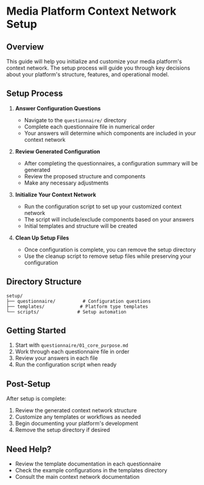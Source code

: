 # Media Platform Context Network Setup

## Overview

This guide will help you initialize and customize your media platform's context network. The setup process will guide you through key decisions about your platform's structure, features, and operational model.

## Setup Process

1. **Answer Configuration Questions**
   - Navigate to the `questionnaire/` directory
   - Complete each questionnaire file in numerical order
   - Your answers will determine which components are included in your context network

2. **Review Generated Configuration**
   - After completing the questionnaires, a configuration summary will be generated
   - Review the proposed structure and components
   - Make any necessary adjustments

3. **Initialize Your Context Network**
   - Run the configuration script to set up your customized context network
   - The script will include/exclude components based on your answers
   - Initial templates and structure will be created

4. **Clean Up Setup Files**
   - Once configuration is complete, you can remove the setup directory
   - Use the cleanup script to remove setup files while preserving your configuration

## Directory Structure

```
setup/
├── questionnaire/          # Configuration questions
├── templates/             # Platform type templates
└── scripts/              # Setup automation
```

## Getting Started

1. Start with `questionnaire/01_core_purpose.md`
2. Work through each questionnaire file in order
3. Review your answers in each file
4. Run the configuration script when ready

## Post-Setup

After setup is complete:
1. Review the generated context network structure
2. Customize any templates or workflows as needed
3. Begin documenting your platform's development
4. Remove the setup directory if desired

## Need Help?

- Review the template documentation in each questionnaire
- Check the example configurations in the templates directory
- Consult the main context network documentation
